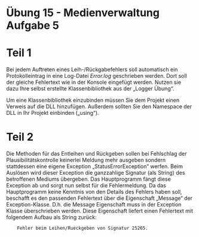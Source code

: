 # Übung 15 - Medienverwaltung Aufgabe 5

# Teil 1

Bei jedem Auftreten eines Leih-/Rückgabefehlers soll automatisch ein Protokolleintrag in eine Log-Datei _Error.log_ geschrieben werden. Dort soll der gleiche Fehlertext wie in der Konsole eingefügt werden. Nutzen sie dazu Ihre selbst erstellte Klassenbibliothek aus der „Logger Übung“.

Um eine Klassenbibliothek einzubinden müssen Sie dem Projekt einen Verweis auf die DLL hinzufügen. Außerdem sollten Sie den Namespace der DLL in Ihr Projekt einbinden („using“).

# Teil 2

Die Methoden für das Entleihen und Rückgeben sollen bei Fehlschlag der Plausibilitätskontrolle keinerlei Meldung mehr ausgeben sondern stattdessen eine eigene Exception „StatusErrorException“ werfen. Beim Auslösen wird dieser Exception die ganzzahlige Signatur (als String) des betroffenen Mediums übergeben.
Das Hauptprogramm fängt diese Exception ab und sorgt nun selbst für die Fehlermeldung. Da das Hauptprogramm keine Kenntnis von den Details des Fehlers haben soll, beschafft es den passenden Fehlertext über die Eigenschaft „Message“ der Exception-Klasse. D.h. die Message Eigenschaft muss in der Exception Klasse überschrieben werden. Diese Eigenschaft liefert einen Fehlertext mit folgendem Aufbau als String zurück:

```bash
	Fehler beim Leihen/Rueckgeben von Signatur 25265.
```